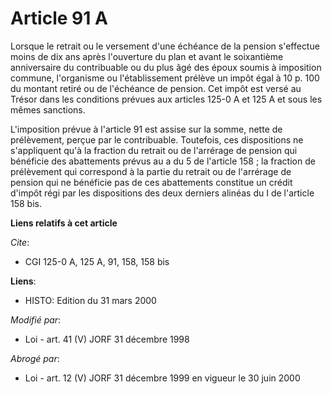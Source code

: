 # Article 91 A

Lorsque le retrait ou le versement d'une échéance de la pension s'effectue moins de dix ans après l'ouverture du plan et
avant le soixantième anniversaire du contribuable ou du plus âgé des époux soumis à imposition commune, l'organisme ou
l'établissement prélève un impôt égal à 10 p. 100 du montant retiré ou de l'échéance de pension. Cet impôt est versé au
Trésor dans les conditions prévues aux articles 125-0 A et 125 A et sous les mêmes sanctions.

L'imposition prévue à l'article 91 est assise sur la somme, nette de prélèvement, perçue par le contribuable. Toutefois, ces
dispositions ne s'appliquent qu'à la fraction du retrait ou de l'arrérage de pension qui bénéficie des abattements prévus au
a du 5 de l'article 158 ; la fraction de prélèvement qui correspond à la partie du retrait ou de l'arrérage de pension qui ne
bénéficie pas de ces abattements constitue un crédit d'impôt régi par les dispositions des deux derniers alinéas du I de
l'article 158 bis.

**Liens relatifs à cet article**

_Cite_:

  - CGI 125-0 A, 125 A, 91, 158, 158 bis

**Liens**:

  - HISTO: Edition du 31 mars 2000

_Modifié par_:

  - Loi - art. 41 (V) JORF 31 décembre 1998

_Abrogé par_:

  - Loi - art. 12 (V) JORF 31 décembre 1999 en vigueur le 30 juin 2000
